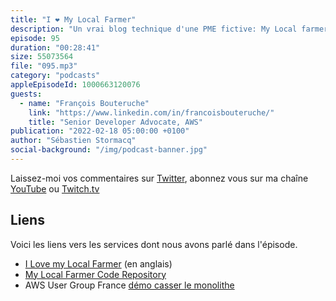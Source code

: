 ```yaml
---
title: "I ❤️ My Local Farmer"
description: "Un vrai blog technique d'une PME fictive: My Local farmer est une PME fictive qui écrit un vrai blog d'ingénieurs, en anglais.  Au travers de ces articles, retrouvez les doutes, les challenges, les solutions mises en place pour travailler à distance, pour créer une API serverless pour les livraisons des commandes à domicile, pour migrer des applications Java Spring vers le cloud AWS, pour intégrer un Active Directory etc... il s'agit d'une collection de cas d'usage réels, inspirés de nos vrais clients, avec des choix structurants pour coller à la réalité d'une PME."
episode: 95
duration: "00:28:41"
size: 55073564
file: "095.mp3"
category: "podcasts"
appleEpisodeId: 1000663120076
guests:
  - name: "François Bouteruche"
    link: "https://www.linkedin.com/in/francoisbouteruche/"
    title: "Senior Developer Advocate, AWS"
publication: "2022-02-18 05:00:00 +0100"
author: "Sébastien Stormacq"
social-background: "/img/podcast-banner.jpg"
---
```


Laissez-moi vos commentaires sur [Twitter](https://twitter.com/sebsto), abonnez vous sur ma chaîne [YouTube](https://www.youtube.com/sebsto) ou [Twitch.tv](https://www.twitch.tv/sebAWS)

## Liens

Voici les liens vers les services dont nous avons parlé dans l'épisode.

- [I Love my Local Farmer](https://ilovemylocalfarmer.io/) (en anglais)
- [My Local Farmer Code Repository](https://github.com/aws-samples/i-love-my-local-farmer)
- AWS User Group France [démo casser le monolithe](https://www.youtube.com/watch?v=GkDZT950sqg&t=2200s) 
